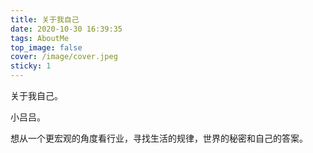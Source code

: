 ```yaml
---
title: 关于我自己
date: 2020-10-30 16:39:35
tags: AboutMe
top_image: false
cover: /image/cover.jpeg
sticky: 1
---
```

关于我自己。



小吕吕。



想从一个更宏观的角度看行业，寻找生活的规律，世界的秘密和自己的答案。


